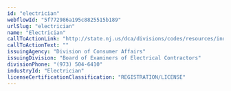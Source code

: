 ```yaml
---
id: "electrician"
webflowId: "5f772986a195c8825515b189"
urlSlug: "electrician"
name: "Electrician"
callToActionLink: "http://state.nj.us/dca/divisions/codes/resources/index.html"
callToActionText: ""
issuingAgency: "Division of Consumer Affairs"
issuingDivision: "Board of Examiners of Electrical Contractors"
divisionPhone: "(973) 504-6410"
industryId: "Electrician"
licenseCertificationClassification: "REGISTRATION/LICENSE"
---
```

